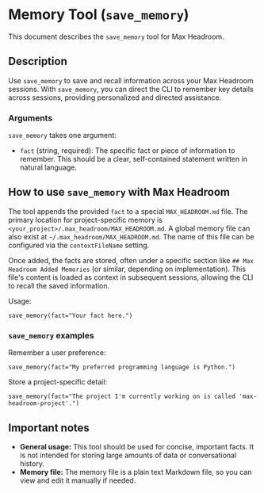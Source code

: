 # Memory Tool (`save_memory`)

This document describes the `save_memory` tool for Max Headroom.

## Description

Use `save_memory` to save and recall information across your Max Headroom sessions. With `save_memory`, you can direct the CLI to remember key details across sessions, providing personalized and directed assistance.

### Arguments

`save_memory` takes one argument:

- `fact` (string, required): The specific fact or piece of information to remember. This should be a clear, self-contained statement written in natural language.

## How to use `save_memory` with Max Headroom

The tool appends the provided `fact` to a special `MAX_HEADROOM.md` file. The primary location for project-specific memory is `<your_project>/.max_headroom/MAX_HEADROOM.md`. A global memory file can also exist at `~/.max_headroom/MAX_HEADROOM.md`. The name of this file can be configured via the `contextFileName` setting.

Once added, the facts are stored, often under a specific section like `## Max Headroom Added Memories` (or similar, depending on implementation). This file's content is loaded as context in subsequent sessions, allowing the CLI to recall the saved information.

Usage:

```
save_memory(fact="Your fact here.")
```

### `save_memory` examples

Remember a user preference:

```
save_memory(fact="My preferred programming language is Python.")
```

Store a project-specific detail:

```
save_memory(fact="The project I'm currently working on is called 'max-headroom-project'.")
```

## Important notes

- **General usage:** This tool should be used for concise, important facts. It is not intended for storing large amounts of data or conversational history.
- **Memory file:** The memory file is a plain text Markdown file, so you can view and edit it manually if needed.
